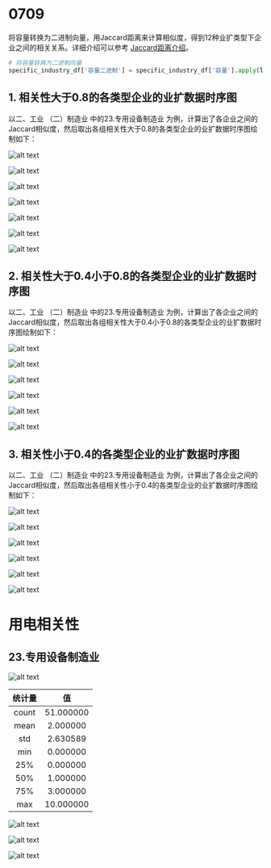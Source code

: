 # 0709

将容量转换为二进制向量，用Jaccard距离来计算相似度，得到12种业扩类型下企业之间的相关关系。详细介绍可以参考 [Jaccard距离介绍](https://zhizhou-1.github.io/docs/#/Jaccard%E8%B7%9D%E7%A6%BB%E4%BB%8B%E7%BB%8D/Jaccard%E8%B7%9D%E7%A6%BB%E4%BB%8B%E7%BB%8D)。


```python
# 将容量转换为二进制向量
specific_industry_df['容量二进制'] = specific_industry_df['容量'].apply(lambda x: [1 if i > 0 else 0 for i in x])
```

## 1. 相关性大于0.8的各类型企业的业扩数据时序图

以二、工业  （二）制造业 中的23.专用设备制造业 为例，计算出了各企业之间的Jaccard相似度，然后取出各组相关性大于0.8的各类型企业的业扩数据时序图绘制如下：




![alt text](output/0707-企业业扩相关性/23.专用设备制造业/threshold_0.80_1.00/接电_新装.png) 

![alt text](output/0707-企业业扩相关性/23.专用设备制造业/threshold_0.80_1.00/接电_暂停.png) 

![alt text](output/0707-企业业扩相关性/23.专用设备制造业/threshold_0.80_1.00/接电_暂停恢复.png) 

![alt text](output/0707-企业业扩相关性/23.专用设备制造业/threshold_0.80_1.00/接电_增容.png) 

![alt text](output/0707-企业业扩相关性/23.专用设备制造业/threshold_0.80_1.00/申请_暂停.png) 

![alt text](output/0707-企业业扩相关性/23.专用设备制造业/threshold_0.80_1.00/申请_暂停恢复.png) 

![alt text](output/0707-企业业扩相关性/23.专用设备制造业/threshold_0.80_1.00/申请_增容.png)

## 2. 相关性大于0.4小于0.8的各类型企业的业扩数据时序图


以二、工业  （二）制造业 中的23.专用设备制造业 为例，计算出了各企业之间的Jaccard相似度，然后取出各组相关性大于0.4小于0.8的各类型企业的业扩数据时序图绘制如下：



![alt text](output/0707-企业业扩相关性/23.专用设备制造业/threshold_0.40_0.80/接电_暂停.png) 

![alt text](output/0707-企业业扩相关性/23.专用设备制造业/threshold_0.40_0.80/接电_暂停恢复.png) 

![alt text](output/0707-企业业扩相关性/23.专用设备制造业/threshold_0.40_0.80/接电_增容.png) 

![alt text](output/0707-企业业扩相关性/23.专用设备制造业/threshold_0.40_0.80/申请_暂停.png) 

![alt text](output/0707-企业业扩相关性/23.专用设备制造业/threshold_0.40_0.80/申请_暂停恢复.png) 

![alt text](output/0707-企业业扩相关性/23.专用设备制造业/threshold_0.40_0.80/申请_增容.png)



## 3. 相关性小于0.4的各类型企业的业扩数据时序图


以二、工业  （二）制造业 中的23.专用设备制造业 为例，计算出了各企业之间的Jaccard相似度，然后取出各组相关性小于0.4的各类型企业的业扩数据时序图绘制如下：



![alt text](output/0707-企业业扩相关性/23.专用设备制造业/threshold_0.00_0.40/接电_暂停.png) 

![alt text](output/0707-企业业扩相关性/23.专用设备制造业/threshold_0.00_0.40/接电_暂停恢复.png) 

![alt text](output/0707-企业业扩相关性/23.专用设备制造业/threshold_0.00_0.40/接电_增容.png) 

![alt text](output/0707-企业业扩相关性/23.专用设备制造业/threshold_0.00_0.40/申请_暂停.png) 

![alt text](output/0707-企业业扩相关性/23.专用设备制造业/threshold_0.00_0.40/申请_暂停恢复.png) 

![alt text](output/0707-企业业扩相关性/23.专用设备制造业/threshold_0.00_0.40/申请_增容.png)



# 用电相关性
## 23.专用设备制造业


![alt text](<output/0709-企业用电相关性/Graph of Row Correlations for 23.专用设备制造业.jpg>)


| 统计量 | 值           |
|:------:|:------------:|
| count  | 51.000000     |
| mean   | 2.000000      |
| std    | 2.630589      |
| min    | 0.000000      |
| 25%    | 0.000000      |
| 50%    | 1.000000      |
| 75%    | 3.000000      |
| max    | 10.000000     |


![alt text](output/0709-企业用电相关性/度四分位划分企业的用电数据.png) 


![alt text](output/0709-企业用电相关性/度top10和孤立点企业的用电数据.png)


![alt text](output/0709-企业用电相关性/均值用电量时序图.png)